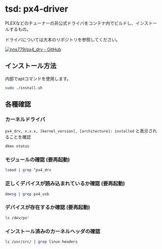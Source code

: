 # tsd: px4-driver

PLEXなどのチューナーの非公式ドライバをコンテナ内でビルドし、インストールするもの。

ドライバについては大本のリポジトリを参照してください。

[![nns779/px4_drv - GitHub](https://gh-card.dev/repos/nns779/px4_drv.svg)](https://github.com/nns779/px4_drv)

## インストール方法

内部でaptコマンドを使用します。

```sh
sudo ./install.sh
```

## 各種確認

### カーネルドライバ

`px4_drv, x.x.x, [kernel_version], [architecture]: installed` と表示されることを確認

```sh
dkms status
```

### モジュールの確認 (要再起動)

```sh
lsmod | grep ^px4_drv
```

### 正しくデバイスが読み込まれているか確認 (要再起動)

```sh
dmesg | grep px4_usb
```

### デバイスが存在するか確認 (要再起動)

```sh
ls /dev/px*
```

### インストール済みのカーネルヘッダの確認

```sh
ls /usr/src/ | grep linux-headers
```

